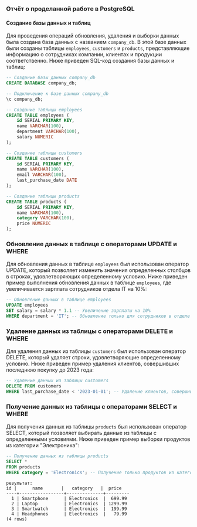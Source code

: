 ### Отчёт о проделанной работе в PostgreSQL

#### Создание базы данных и таблиц

Для проведения операций обновления, удаления и выборки данных была создана база данных с названием `company_db`. В этой базе данных были созданы таблицы `employees`, `customers` и `products`, представляющие информацию о сотрудниках компании, клиентах и продукции соответственно. Ниже приведен SQL-код создания базы данных и таблиц:

```sql
-- Создание базы данных company_db
CREATE DATABASE company_db;

-- Подключение к базе данных company_db
\c company_db;

-- Создание таблицы employees
CREATE TABLE employees (
    id SERIAL PRIMARY KEY,
    name VARCHAR(100),
    department VARCHAR(100),
    salary NUMERIC
);

-- Создание таблицы customers
CREATE TABLE customers (
    id SERIAL PRIMARY KEY,
    name VARCHAR(100),
    email VARCHAR(100),
    last_purchase_date DATE
);

-- Создание таблицы products
CREATE TABLE products (
    id SERIAL PRIMARY KEY,
    name VARCHAR(100),
    category VARCHAR(100),
    price NUMERIC
);
```
### Обновление данных в таблице с операторами UPDATE и WHERE
Для обновления данных в таблице `employees` был использован оператор UPDATE, который позволяет изменить значения определенных столбцов в строках, удовлетворяющих определенному условию. Ниже приведен пример выполнения обновления данных в таблице `employees`, где увеличивается зарплата сотрудников отдела IT на 10%:
```sql
-- Обновление данных в таблице employees
UPDATE employees
SET salary = salary * 1.1 -- Увеличение зарплаты на 10%
WHERE department = 'IT'; -- Обновление только для сотрудников в отделе IT
```

### Удаление данных из таблицы с операторами DELETE и WHERE
Для удаления данных из таблицы `customers` был использован оператор DELETE, который удаляет строки, удовлетворяющие определенному условию. Ниже приведен пример удаления клиентов, совершивших последнюю покупку до 2023 года:
```sql
-- Удаление данных из таблицы customers
DELETE FROM customers
WHERE last_purchase_date < '2023-01-01'; -- Удаление клиентов, совершивших последнюю покупку до 2023 года
```

### Получение данных из таблицы с операторами SELECT и WHERE
Для получения данных из таблицы `products` был использован оператор SELECT, который позволяет выбирать данные из таблицы с определенными условиями. Ниже приведен пример выборки продуктов из категории "Электроника":
```sql
-- Получение данных из таблицы products
SELECT * 
FROM products
WHERE category = 'Electronics'; -- Получение только продуктов из категории "Электроника"
```
```
результат:  
id |      name       |   category   |  price    
----+-----------------+--------------+---------  
  1 | Smartphone      | Electronics  |  699.99  
  2 | Laptop          | Electronics  | 1299.99  
  3 | Smartwatch      | Electronics  |  199.99  
  4 | Headphones      | Electronics  |   79.99  
(4 rows)  
